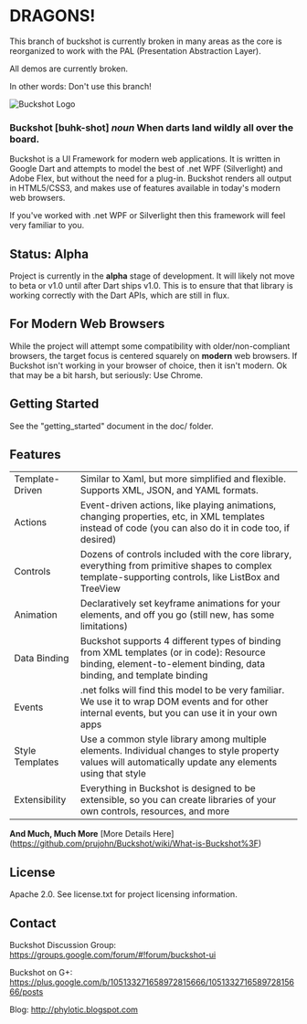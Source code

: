 # DRAGONS! #
This branch of buckshot is currently broken in many areas as the core is
reorganized to work with the PAL (Presentation Abstraction Layer).

All demos are currently broken.

In other words: Don't use this branch!

![Buckshot Logo](http://www.lucastudios.com/img/lucaui_logo_candidate2.png)

### Buckshot [buhk-shot] *noun* When darts land wildly all over the board. ###

Buckshot is a UI Framework for modern web applications. It is written in Google 
Dart and attempts to model the best of .net WPF (Silverlight) and Adobe Flex, 
but without the need for a plug-in. Buckshot renders all output in HTML5/CSS3, 
and makes use of features available in today's modern web browsers.

If you've worked with .net WPF or Silverlight then this framework will feel very 
familiar to you.

## Status: Alpha ##
Project is currently in the **alpha** stage of development.  It will likely not
move to beta or v1.0 until after Dart ships v1.0. This is to ensure that that 
library is working correctly with the Dart APIs, which are still in flux.

## For Modern Web Browsers ##
While the project will attempt some compatibility with older/non-compliant browsers, 
the target focus is centered squarely on **modern** web browsers.  If Buckshot 
isn't working in your browser of choice, then it isn't modern.  Ok that may be a 
bit harsh, but seriously: Use Chrome.

## Getting Started ##
See the "getting_started" document in the doc/ folder.

## Features ##
<table>
<tr>
<td>Template-Driven</td>
<td>Similar to Xaml, but more simplified and flexible.  Supports XML, JSON, and YAML formats.</td>
</tr>
<tr>
<td>Actions</td>
<td>Event-driven actions, like playing animations, changing properties, etc, in XML templates instead of code (you can also do it in code too, if desired)</td>
</tr>
<tr>
<td>Controls</td>
<td>Dozens of controls included with the core library, everything from primitive shapes to complex template-supporting controls, like ListBox and TreeView</td>
</tr>
<tr>
<td>Animation</td>
<td>Declaratively set keyframe animations for your elements, and off you go (still new, has some limitations)</td>
</tr>
<tr>
<td>Data Binding</td>
<td>
Buckshot supports 4 different types of binding from XML templates (or in code):  Resource binding, element-to-element binding, data binding, and template binding</td>
</tr>
<tr>
<td>Events</td>
<td>.net folks will find this model to be very familiar.  We use it to wrap DOM events and for other internal events, but you can use it in your own apps</td>
</tr>
<tr>
<td>Style Templates</td>
<td>Use a common style library among multiple elements.  Individual changes to style property values will automatically update any elements using that style</td>
</tr>
<tr>
<td>Extensibility</td>
<td>Everything in Buckshot is designed to be extensible, so you can create libraries of your own controls, resources, and more</td>
</tr>
</table>

**And Much, Much More** [More Details Here] (https://github.com/prujohn/Buckshot/wiki/What-is-Buckshot%3F)

## License ##
Apache 2.0. See license.txt for project licensing information.

## Contact ##
Buckshot Discussion Group: <https://groups.google.com/forum/#!forum/buckshot-ui>

Buckshot on G+: <https://plus.google.com/b/105133271658972815666/105133271658972815666/posts>

Blog: <http://phylotic.blogspot.com>
